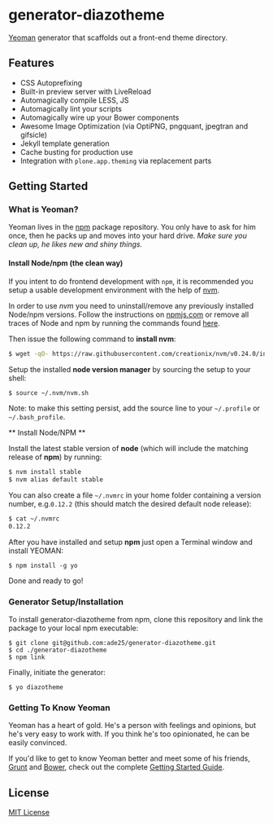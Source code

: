 # generator-diazotheme

[Yeoman](http://yeoman.io) generator that scaffolds out a front-end theme directory.

## Features

* CSS Autoprefixing
* Built-in preview server with LiveReload
* Automagically compile LESS, JS
* Automagically lint your scripts
* Automagically wire up your Bower components
* Awesome Image Optimization (via OptiPNG, pngquant, jpegtran and gifsicle)
* Jekyll template generation
* Cache busting for production use
* Integration with `plone.app.theming` via replacement parts


## Getting Started

### What is Yeoman?

Yeoman lives in the [npm](https://npmjs.org) package repository. You only have to ask for him once, then he packs up and moves into your hard drive. *Make sure you clean up, he likes new and shiny things.*

#### Install Node/npm (the clean way)

If you intent to do frontend development with `npm`, it is recommended you setup a usable development environment with the help of [nvm](https://github.com/creationix/nvm).

In order to use *nvm* you need to uninstall/remove any previously installed Node/npm versions. Follow the instructions on [npmjs.com](https://docs.npmjs.com/misc/removing-npm) or remove all traces of Node and npm by running the commands found [here](http://stackoverflow.com/questions/11177954/how-do-i-completely-uninstall-node-js-and-reinstall-from-beginning-mac-os-x/11178106#11178106).

Then issue the following command to **install nvm**:

```bash
$ wget -qO- https://raw.githubusercontent.com/creationix/nvm/v0.24.0/install.sh | bash
```

Setup the installed **node version manager** by sourcing the setup to your shell:

```bash
$ source ~/.nvm/nvm.sh
```

Note: to make this setting persist, add the source line to your `~/.profile` or `~/.bash_profile`.

** Install Node/NPM **

Install the latest stable version of **node** (which will include the matching release of **npm**) by running:

```bash
$ nvm install stable
$ nvm alias default stable
```

You can also create a file `~/.nvmrc` in your home folder containing a version number, e.g.`0.12.2` (this should match the desired default node release):

```bash
$ cat ~/.nvmrc
0.12.2
```

After you have installed and setup **npm** just open a Terminal window and install YEOMAN:

```
$ npm install -g yo
```

Done and ready to go!


### Generator Setup/Installation

To install generator-diazotheme from npm, clone this repository and link the
package to your local npm executable:

```
$ git clone git@github.com:ade25/generator-diazotheme.git
$ cd ./generator-diazotheme
$ npm link
```

Finally, initiate the generator:

```
$ yo diazotheme
```

### Getting To Know Yeoman

Yeoman has a heart of gold. He's a person with feelings and opinions, but he's very easy to work with. If you think he's too opinionated, he can be easily convinced.

If you'd like to get to know Yeoman better and meet some of his friends, [Grunt](http://gruntjs.com) and [Bower](http://bower.io), check out the complete [Getting Started Guide](https://github.com/yeoman/yeoman/wiki/Getting-Started).


## License

[MIT License](http://en.wikipedia.org/wiki/MIT_License)
